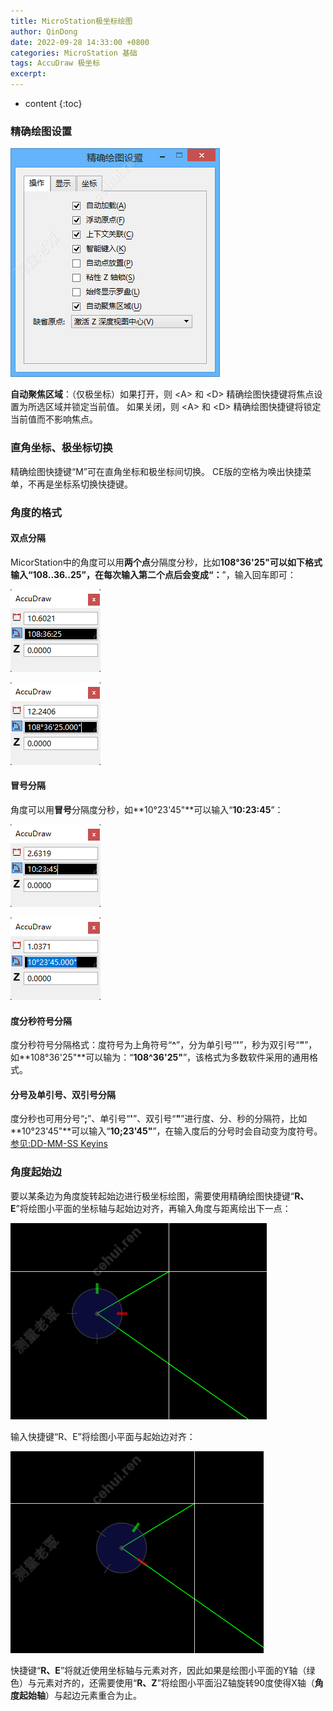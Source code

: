 ```yaml
---
title: MicroStation极坐标绘图
author: QinDong
date: 2022-09-28 14:33:00 +0800
categories: MicroStation 基础
tags: AccuDraw 极坐标
excerpt: 
---
```

* content
{:toc}

### 精确绘图设置

![](/img/2022/2022-09-28-13-57-18.png)

**自动聚焦区域**：（仅极坐标）如果打开，则 \<A\> 和 \<D\> 精确绘图快捷键将焦点设置为所选区域并锁定当前值。
如果关闭，则 \<A\> 和 \<D\> 精确绘图快捷键将锁定当前值而不影响焦点。 
 
### 直角坐标、极坐标切换
精确绘图快捷键“M”可在直角坐标和极坐标间切换。 CE版的空格为唤出快捷菜单，不再是坐标系切换快捷键。

### 角度的格式
#### 双点分隔
MicorStation中的角度可以用**两个点**分隔度分秒，比如**108°36'25"**可以如下格式输入“**108..36..25**”，在每次输入第二个点后会变成“**：**”，输入回车即可：

![](/img/2022/2022-09-28-14-10-16.png)

![](/img/2022/2022-09-28-14-13-34.png)

#### 冒号分隔
角度可以用**冒号**分隔度分秒，如**10°23'45"**可以输入“**10:23:45**”：

![](/img/2022/2022-09-28-14-16-13.png)

![](/img/2022/2022-09-28-14-16-56.png)

#### 度分秒符号分隔
度分秒符号分隔格式：度符号为上角符号“**^**”，分为单引号“**'**”，秒为双引号“**"**”，如**108°36'25"**可以输为：“**108^36'25"**”，该格式为多数软件采用的通用格式。

#### 分号及单引号、双引号分隔
度分秒也可用分号“**;**”、单引号“**'**”、双引号“**"**”进行度、分、秒的分隔符，比如**10°23'45"**可以输入“**10;23'45"**”，在输入度后的分号时会自动变为度符号。[参见:DD-MM-SS Keyins](https://communities.bentley.com/products/microstation/w/askinga/1153/dd-mm-ss-keyins)

### 角度起始边
要以某条边为角度旋转起始边进行极坐标绘图，需要使用精确绘图快捷键“**R、E**”将绘图小平面的坐标轴与起始边对齐，再输入角度与距离绘出下一点：

![](/img/2022/2022-09-28-14-24-27.png)

输入快捷键“R、E”将绘图小平面与起始边对齐：

![](/img/2022/2022-09-28-14-25-35.png)

快捷键“**R、E**”将就近使用坐标轴与元素对齐，因此如果是绘图小平面的Y轴（绿色）与元素对齐的，还需要使用“**R、Z**”将绘图小平面沿Z轴旋转90度使得X轴（**角度起始轴**）与起边元素重合为止。